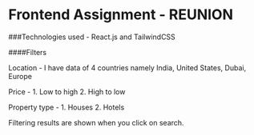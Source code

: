 # Frontend Assignment - REUNION

###Technologies used - React.js and TailwindCSS

####Filters

Location - I have data of 4 countries namely India, United States, Dubai, Europe

Price - 1. Low to high
        2. High to low

Property type - 1. Houses
                2. Hotels

Filtering results are shown when you click on search.

